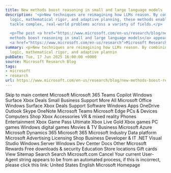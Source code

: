 ```yaml
---
title: New methods boost reasoning in small and large language models
description: '<p>New techniques are reimagining how LLMs reason. By combining symbolic
  logic, mathematical rigor, and adaptive planning, these methods enable models to
  tackle complex, real-world problems across a variety of fields.</p>

  <p>The post <a href="https://www.microsoft.com/en-us/research/blog/new-methods-boost-reasoning-in-small-and-large-language-models/">New
  methods boost reasoning in small and large language models</a> appeared first on
  <a href="https://www.microsoft.com/en-us/research">Microsoft Research</a>.</p>'
summary: <p>New techniques are reimagining how LLMs reason. By combining symbolic
  logic, mathematical rigor, and adaptive plannin
pubDate: Tue, 17 Jun 2025 16:00:00 +0000
source: Microsoft Research Blog
tags:
- microsoft
- research
url: https://www.microsoft.com/en-us/research/blog/new-methods-boost-reasoning-in-small-and-large-language-models/
---
```


Skip to main content
Microsoft
Microsoft 365
Teams
Copilot
Windows
Surface
Xbox
Deals
Small Business
Support
More
All Microsoft
Office
Windows
Surface
Xbox
Deals
Support
Software
Windows Apps
OneDrive
Outlook
Skype
OneNote
Microsoft Teams
Microsoft Edge
PCs & Devices
Computers
Shop Xbox
Accessories
VR & mixed reality
Phones
Entertainment
Xbox Game Pass Ultimate
Xbox Live Gold
Xbox games
PC games
Windows digital games
Movies & TV
Business
Microsoft Azure
Microsoft Dynamics 365
Microsoft 365
Microsoft Industry
Data platform
Microsoft Advertising
Licensing
Shop Business
Developer & IT
.NET
Visual Studio
Windows Server
Windows Dev Center
Docs
Other
Microsoft Rewards
Free downloads & security
Education
Store locations
Gift cards
View Sitemap
Search
Search Microsoft.com
Cancel
Your current User-Agent string appears to be from an automated process, if this is incorrect, please click this link:
United States English Microsoft Homepage
